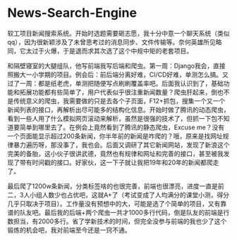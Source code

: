 # News-Search-Engine

软工项目新闻搜索系统。开始时选题需要砸志愿，我十分中意一个聊天系统（类似qq），因为很新颖涉及了未曾思考过的消息同步、文件传输等。奈何英雄所见略同，它太过于火爆，于是退而求其次选了这个中规中矩的老套项目。

和隔壁寝室的大腿组队，他写前端我写后端和爬虫。第一周：Django我会，直接照搬大一小学期的项目。例会后：前后端分离好难，CI/CD好难，单测怎么搞。又过了一周：都是纸老虎，单测把随便写点刷刷覆盖率吧。后面我认识到了，基础功能和拓展功能都有些简单了，用户代表似乎很注重新闻数量？爬虫肝起来，倒也不是传统意义的爬虫，我需要做的只是去各个子页面，F12+抓包，搜集一个又一个新闻列表的接口，再解析出尽可能多的结构化信息。开始时做了腾讯的动态爬虫，看到一些人用了什么模拟网页滚动来解析，虽然是很强的技术了，但抓一下包不知道要简单到哪里去了。在例会上竟然看到了腾讯的静态爬虫，Excuse me？没有一个页面能显示超过200条新闻，你半年前的新闻是咋爬的？哦，原来是找网址规律暴力遍历呀，那没事了，我也会。后面又调研了其它新闻网站，发现了新浪这个完美的备胎，这小伙子很讲武德，竟然也有规律和网址和完善的接口，甚至被我发现了带有时间戳的接口。好家伙，这一下子就让我把19年和20年的新闻都爬走了。

最后爬了1200w条新闻，分类标签啥的也很完善，前端也很漂亮，进度一直是前二，3人小组人数少也占优吧，这就A+了（考试变成了人均满分的课堂小测，得分几乎只取决于项目）。工作量没有预想中的大，可能是选了个简单的项目，又有靠谱的队友吧。最后我的后端+两个爬虫一共才1000多行代码，倒是队友的前端是行数担当，有2000多行。省了学新技术的时间，但完全没参与前端的我也少了这个锻炼的机会吧，我对前端至今还是一窍不通。

